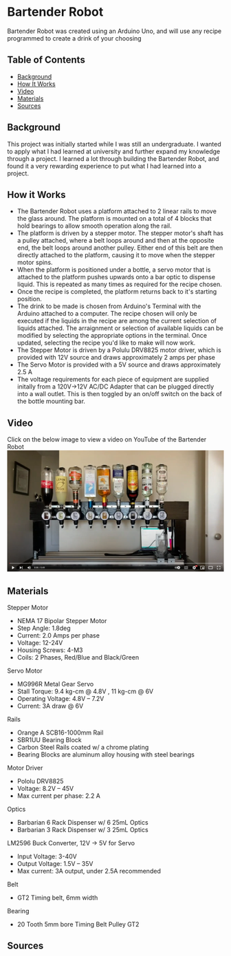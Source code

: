 # Bartender Robot
Bartender Robot was created using an Arduino Uno, and will use any recipe programmed to create a drink of your choosing

## Table of Contents
- [Background](#background)
- [How It Works](#how-it-works)
- [Video](#video)
- [Materials](#materials)
- [Sources](#sources)

## Background
This project was initially started while I was still an undergraduate. I wanted to apply what I had learned at university and further expand my knowledge through a project. I learned a lot through building the Bartender Robot, and found it a very rewarding experience to put what I had learned into a project.

## How it Works

- The Bartender Robot uses a platform attached to 2 linear rails to move the glass around. The platform is mounted on a total of 4 blocks that hold bearings to allow smooth operation along the rail.
- The platform is driven by a stepper motor. The stepper motor's shaft has a pulley attached, where a belt loops around and then at the opposite end, the belt loops around another pulley. Either end of this belt are then directly attached to the platform, causing it to move when the stepper motor spins.
- When the platform is positioned under a bottle, a servo motor that is attached to the platform pushes upwards onto a bar optic to dispense liquid. This is repeated as many times as required for the recipe chosen. 
- Once the recipe is completed, the platform returns back to it's starting position.
- The drink to be made is chosen from Arduino's Terminal with the Arduino attached to a computer. The recipe chosen will only be executed if the liquids in the recipe are among the current selection of liquids attached. The arraignment or selection of available liquids can be modified by selecting the appropriate options in the terminal. Once updated, selecting the recipe you'd like to make will now work.
- The Stepper Motor is driven by a Polulu DRV8825 motor driver, which is provided with 12V source and draws approximately 2 amps per phase
- The Servo Motor is provided with a 5V source and draws approximately 2.5 A
- The voltage requirements for each piece of equipment are supplied initally from a 120V->12V AC/DC Adapter that can be plugged directly into a wall outlet. This is then toggled by an on/off switch on the back of the bottle mounting bar.

## Video
Click on the below image to view a video on YouTube of the Bartender Robot
[![Bartender Robot](Bartender_Robot_Picture.png)](https://youtu.be/RG2TqgqWY_E "Bartender Robot")

## Materials

Stepper Motor
- NEMA 17 Bipolar Stepper Motor
- Step Angle: 1.8deg
- Current: 2.0 Amps per phase
- Voltage: 12-24V
- Housing Screws: 4-M3
- Coils: 2 Phases, Red/Blue and Black/Green

Servo Motor
- MG996R Metal Gear Servo
- Stall Torque: 9.4 kg-cm @ 4.8V , 11 kg-cm @ 6V
- Operating Voltage: 4.8V – 7.2V
- Current: 3A draw @ 6V

Rails
- Orange A SCB16-1000mm Rail
- SBR1UU Bearing Block
- Carbon Steel Rails coated w/ a chrome plating
- Bearing Blocks are aluminum alloy housing with steel bearings

Motor Driver
- Pololu DRV8825
- Voltage: 8.2V – 45V
- Max current per phase: 2.2 A

Optics
- Barbarian 6 Rack Dispenser w/ 6 25mL Optics
- Barbarian 3 Rack Dispenser w/ 3 25mL Optics


LM2596 Buck Converter, 12V -> 5V for Servo
- Input Voltage: 3-40V
- Output Voltage: 1.5V – 35V
- Max current: 3A output, under 2.5A recommended

Belt
- GT2 Timing belt, 6mm width

Bearing
- 20 Tooth 5mm bore Timing Belt Pulley GT2

## Sources
